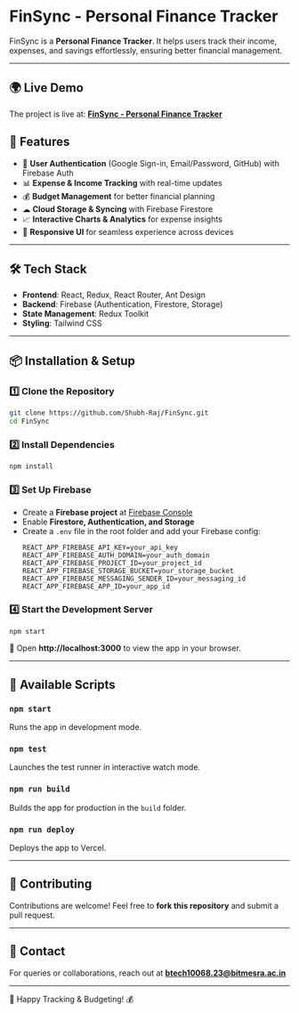 # FinSync - Personal Finance Tracker

FinSync is a **Personal Finance Tracker**. It helps users track their income, expenses, and savings effortlessly, ensuring better financial management.


---

## 🌍 Live Demo
The project is live at: **[FinSync - Personal Finance Tracker](https://finsync-nine.vercel.app/)**

## 🚀 Features
- 🔹 **User Authentication** (Google Sign-in, Email/Password, GitHub) with Firebase Auth
- 📊 **Expense & Income Tracking** with real-time updates
- 💰 **Budget Management** for better financial planning
- ☁ **Cloud Storage & Syncing** with Firebase Firestore
- 📈 **Interactive Charts & Analytics** for expense insights
- 🎨 **Responsive UI** for seamless experience across devices

---

## 🛠 Tech Stack
- **Frontend**: React, Redux, React Router, Ant Design
- **Backend**: Firebase (Authentication, Firestore, Storage)
- **State Management**: Redux Toolkit
- **Styling**: Tailwind CSS 

---

## 📦 Installation & Setup
### 1️⃣ Clone the Repository
```sh
git clone https://github.com/Shubh-Raj/FinSync.git
cd FinSync
```

### 2️⃣ Install Dependencies
```sh
npm install
```

### 3️⃣ Set Up Firebase
- Create a **Firebase project** at [Firebase Console](https://console.firebase.google.com/)
- Enable **Firestore, Authentication, and Storage**
- Create a `.env` file in the root folder and add your Firebase config:
  ```env
  REACT_APP_FIREBASE_API_KEY=your_api_key
  REACT_APP_FIREBASE_AUTH_DOMAIN=your_auth_domain
  REACT_APP_FIREBASE_PROJECT_ID=your_project_id
  REACT_APP_FIREBASE_STORAGE_BUCKET=your_storage_bucket
  REACT_APP_FIREBASE_MESSAGING_SENDER_ID=your_messaging_id
  REACT_APP_FIREBASE_APP_ID=your_app_id
  ```

### 4️⃣ Start the Development Server
```sh
npm start
```
🚀 Open **http://localhost:3000** to view the app in your browser.

---

## 🔨 Available Scripts
### `npm start`
Runs the app in development mode.

### `npm test`
Launches the test runner in interactive watch mode.

### `npm run build`
Builds the app for production in the `build` folder.

### `npm run deploy`
Deploys the app to Vercel.

---

## 🤝 Contributing
Contributions are welcome! Feel free to **fork this repository** and submit a pull request.

---

## 📩 Contact
For queries or collaborations, reach out at **btech10068.23@bitmesra.ac.in**

---

🚀 Happy Tracking & Budgeting! 💰

